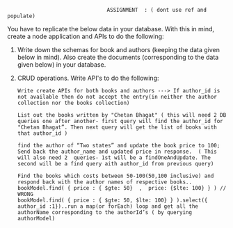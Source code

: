                                    ASSIGNMENT  : ( dont use ref and populate) 
You have to replicate the below data in your database. With this in mind, create a node application and APIs to do the following:

1.  Write down the schemas for book and authors (keeping the data given below in mind). Also create the 
    documents (corresponding to the data given below) in your database.

2.  CRUD operations. Write API's to do the following:

        Write create APIs for both books and authors ---> If author_id is not available then do not accept the entry(in neither the author collection nor the books collection)

        List out the books written by "Chetan Bhagat" ( this will need 2 DB queries one after another- first query will find the author_id for "Chetan Bhagat”. Then next query will get the list of books with that author_id )

        find the author of “Two states” and update the book price to 100;  Send back the author_name and updated price in response.  ( This will also need 2  queries- 1st will be a findOneAndUpdate. The second will be a find query aith author_id from previous query)

        Find the books which costs between 50-100(50,100 inclusive) and respond back with the author names of respective books.. 
        bookModel.find( { price : { $gte: 50}  ,  price: {$lte: 100} } ) // WRONG
        bookModel.find( { price : { $gte: 50, $lte: 100} } ).select({ author_id :1})..run a map(or forEach) loop and get all the authorName corresponding to the authorId’s ( by querying authorModel)
